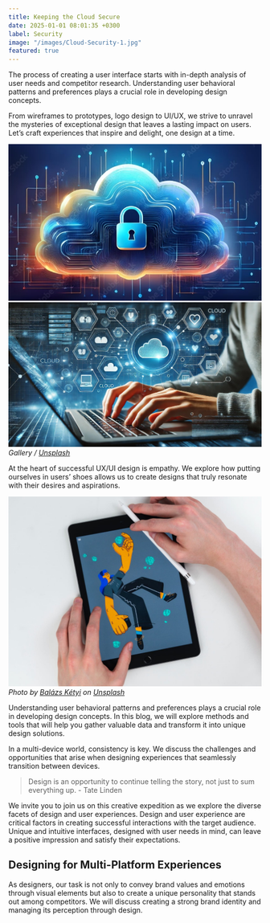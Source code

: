 ```yaml
---
title: Keeping the Cloud Secure
date: 2025-01-01 08:01:35 +0300
label: Security
image: "/images/Cloud-Security-1.jpg"
featured: true
---
```


The process of creating a user interface starts with in-depth analysis of user needs and competitor research. Understanding user behavioral patterns and preferences plays a crucial role in developing design concepts.

From wireframes to prototypes, logo design to UI/UX, we strive to unravel the mysteries of exceptional design that leaves a lasting impact on users. Let’s craft experiences that inspire and delight, one design at a time.

<div class="gallery-box">
  <div class="gallery">
    <img src="/images/Cloud-Security.jpg" loading="lazy" alt="Project">
    <img src="/images/Cloud-Tech-1.jpg" loading="lazy" alt="Project">
  </div>
  <em>Gallery / <a href="https://unsplash.com/" target="_blank">Unsplash</a></em>
</div>

At the heart of successful UX/UI design is empathy. We explore how putting ourselves in users’ shoes allows us to create designs that truly resonate with their desires and aspirations.

![iPad](/images/project-example-1.jpg)
_Photo by [Balázs Kétyi](https://unsplash.com/@balazsketyi) on [Unsplash](https://unsplash.com/)_

Understanding user behavioral patterns and preferences plays a crucial role in developing design concepts. In this blog, we will explore methods and tools that will help you gather valuable data and transform it into unique design solutions.

In a multi-device world, consistency is key. We discuss the challenges and opportunities that arise when designing experiences that seamlessly transition between devices.

> Design is an opportunity to continue telling the story, not just to sum everything up. - Tate Linden

We invite you to join us on this creative expedition as we explore the diverse facets of design and user experiences. Design and user experience are critical factors in creating successful interactions with the target audience. Unique and intuitive interfaces, designed with user needs in mind, can leave a positive impression and satisfy their expectations.

## Designing for Multi-Platform Experiences

As designers, our task is not only to convey brand values and emotions through visual elements but also to create a unique personality that stands out among competitors. We will discuss creating a strong brand identity and managing its perception through design.
